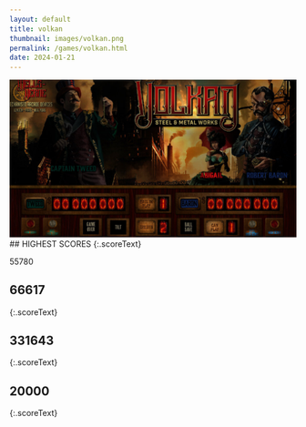 ```yaml
---
layout: default
title: volkan
thumbnail: images/volkan.png
permalink: /games/volkan.html
date: 2024-01-21
---
```


<img src="../images/volkan.png" class="gameThumbnail img-fluid mx-auto align-middle">
## HIGHEST SCORES
{:.scoreText}

55780

## 66617
{:.scoreText}


## 331643
{:.scoreText}


## 20000
{:.scoreText}


